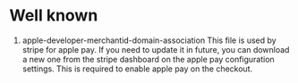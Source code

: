 # Well known

1. apple-developer-merchantid-domain-association
   This file is used by stripe for apple pay. If you need to update it in future, you can download a new one from the stripe dashboard on the apple pay configuration settings. This is required to enable apple pay on the checkout.
